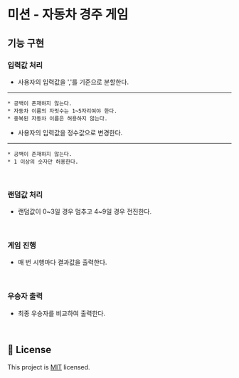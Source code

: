 # 미션 - 자동차 경주 게임

## 기능 구현

### 입력값 처리
* 사용자의 입력값을 ','를 기준으로 분할한다.
---
    * 공백이 존재하지 않는다.
    * 자동차 이름의 자릿수는 1~5자리여야 한다.
    * 중복된 자동차 이름은 허용하지 않는다.
    
* 사용자의 입력값을 정수값으로 변경한다.
---
    * 공백이 존재하지 않는다.
    * 1 이상의 숫자만 허용한다.
    
<br>

### 랜덤값 처리
* 랜덤값이 0~3일 경우 멈추고 4~9일 경우 전진한다.

<br>

### 게임 진행
* 매 번 시행마다 결과값을 출력한다.
   
<br>

### 우승자 출력
* 최종 우승자를 비교하여 출력한다.
    

 
<br>

## 📝 License

This project is [MIT](https://github.com/woowacourse/java-racingcar-precourse/blob/master/LICENSE) licensed.
